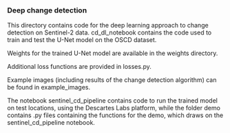 ### Deep change detection

This directory contains code for the deep learning approach to change detection on Sentinel-2 data. cd_dl_notebook
contains the code used to train and test the U-Net model on the OSCD dataset. 

Weights for the trained U-Net model are available in the weights directory.

Additional loss functions are provided in losses.py.

Example images (including results of the change detection algorithm) can be found in example_images.

The notebook sentinel_cd_pipeline contains code to run the trained model on test locations, using the Descartes Labs platform, while the folder demo contains .py files containing the functions for the demo, which draws on the sentinel_cd_pipeline notebook.
